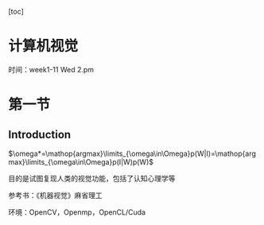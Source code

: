 [toc]

# 计算机视觉

时间：week1-11 Wed 2.pm

# 第一节

## Introduction

$\omega*=\mathop{argmax}\limits_{\omega\in\Omega}p(W|I)=\mathop{argmax}\limits_{\omega\in\Omega}p(I|W)p(W)$

目的是试图复现人类的视觉功能，包括了认知心理学等

参考书：《机器视觉》麻省理工

环境：OpenCV，Openmp，OpenCL/Cuda